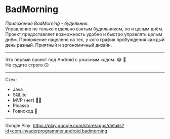 # BadMorning
_Приложение BadMorning - будильник_.<br> Управление не только отдельно взятым будильником, но и целым днём. Проект предоставляет возможность удобно и быстро управлять целым днём. Приложение нацелено на тех, у кого график пробуждения каждый день разный. Приятный и эргономичный дизайн.
____
Это первый проект под Android с ужасным кодом. :joy: :shit:    
Не судите строго :upside_down_face:
____
Стек: 
- Java
- SQLite
- MVP (нет) :man_shrugging:
- Picasso
- Говнокод :shit:
____
Google Play: https://play.google.com/store/apps/details?id=com.invaderprogrammer.android.badmorning
